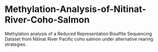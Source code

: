 # Methylation-Analysis-of-Nitinat-River-Coho-Salmon
Methylation analysis of a Reduced Representation Bisulfite Sequencing Dataset from Nitinat River Pacific coho salmon under alternative rearing strategies. 
